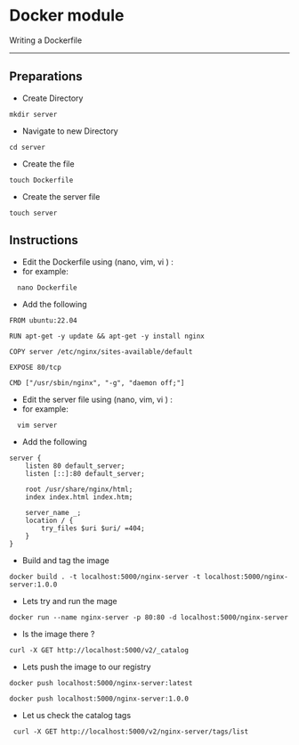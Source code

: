 # Docker module
Writing a Dockerfile

---

## Preparations

- Create Directory 
```
mkdir server
```

- Navigate to new Directory 
```
cd server
```

- Create the file
```
touch Dockerfile
```

- Create the server file
```
touch server
```
## Instructions

 - Edit the Dockerfile using (nano, vim, vi ) :
  - for example:
``` 
  nano Dockerfile
```

- Add the following
```
FROM ubuntu:22.04

RUN apt-get -y update && apt-get -y install nginx

COPY server /etc/nginx/sites-available/default

EXPOSE 80/tcp

CMD ["/usr/sbin/nginx", "-g", "daemon off;"]
```

 - Edit the server file using (nano, vim, vi ) :
  - for example:
``` 
  vim server
```

- Add the following
```
server {
    listen 80 default_server;
    listen [::]:80 default_server;

    root /usr/share/nginx/html;
    index index.html index.htm;

    server_name _;
    location / {
        try_files $uri $uri/ =404;
    }
}
```
- Build and tag the image
``` 
docker build . -t localhost:5000/nginx-server -t localhost:5000/nginx-server:1.0.0
```

- Lets try and run the mage
``` 
docker run --name nginx-server -p 80:80 -d localhost:5000/nginx-server
```

- Is the image there ? 
``` 
curl -X GET http://localhost:5000/v2/_catalog
```

- Lets push the image to our registry
``` 
docker push localhost:5000/nginx-server:latest

docker push localhost:5000/nginx-server:1.0.0
```
- Let us check the catalog tags
```
 curl -X GET http://localhost:5000/v2/nginx-server/tags/list
```
